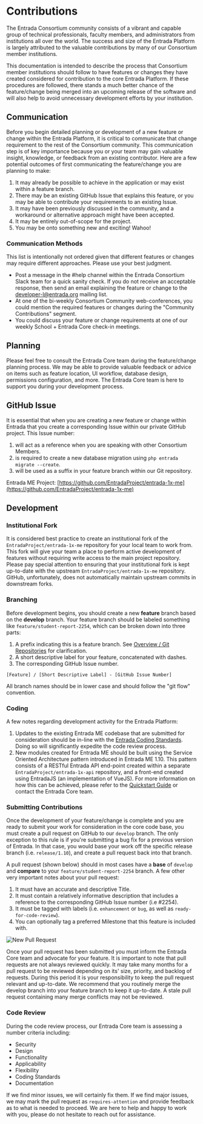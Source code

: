 # Contributions

The Entrada Consortium community consists of a vibrant and capable group of technical professionals, faculty members, and administrators from institutions all over the world. The success and size of the Entrada Platform is largely attributed to the valuable contributions by many of our Consortium member institutions. 

This documentation is intended to describe the process that Consortium member institutions should follow to have features or changes they have created considered for contribution to the core Entrada Platform. If these procedures are followed, there stands a much better chance of the feature/change being merged into an upcoming release of the software and will also help to avoid unnecessary development efforts by your institution.

## Communication

Before you begin detailed planning or development of a new feature or change within the Entrada Platform, it is critical to communicate that change requirement to the rest of the Consortium community. This communication step is of key importance because you or your team may gain valuable insight, knowledge, or feedback from an existing contributor. Here are a few potential outcomes of first communicating the feature/change you are planning to make:

1. It may already be possible to achieve in the application or may exist within a feature branch.
2. There may be an existing GitHub Issue that explains this feature, or you may be able to contribute your requirements to an existing Issue.
3. It may have been previously discussed in the community, and a workaround or alternative approach might have been accepted.
4. It may be entirely out-of-scope for the project.
5. You may be onto something new and exciting! Wahoo!

### Communication Methods

This list is intentionally not ordered given that different features or changes may require different approaches. Please use your best judgment. 

* Post a message in the #help channel within the Entrada Consortium Slack team for a quick sanity check. If you do not receive an acceptable response, then send an email explaining the feature or change to the developer-l@entrada.org mailing list.
* At one of the bi-weekly Consortium Community web-conferences, you could mention the required features or changes during the "Community Contributions" segment.
* You could discuss your feature or change requirements at one of our weekly School + Entrada Core check-in meetings.

## Planning 

Please feel free to consult the Entrada Core team during the feature/change planning process. We may be able to provide valuable feedback or advice on items such as feature location, UI workflow, database design, permissions configuration, and more. The Entrada Core team is here to support you during your development process.

## GitHub Issue

It is essential that when you are creating a new feature or change within Entrada that you create a corresponding Issue within our private GitHub project. This Issue number:

1. will act as a reference when you are speaking with other Consortium Members.
2. is required to create a new database migration using `php entrada migrate --create`.
3. will be used as a suffix in your feature branch within our Git repository.

Entrada ME Project: [https://github.com/EntradaProject/entrada-1x-me](https://github.com/EntradaProject/entrada-1x-me)

## Development

### Institutional Fork

It is considered best practice to create an institutional fork of the `EntradaProject/entrada-1x-me` repository for your local team to work from. This fork will give your team a place to perform active development of features without requiring write access to the main project repository. Please pay special attention to ensuring that your institutional fork is kept up-to-date with the upstream `EntradaProject/entrada-1x-me` repository. GitHub, unfortunately, does not automatically maintain upstream commits in downstream forks.

### Branching

Before development begins, you should create a new **feature** branch based on the **develop** branch. Your feature branch should be labeled something like `feature/student-report-2254`, which can be broken down into three parts:
    
1. A prefix indicating this is a feature branch. See [Overview / Git Repositories](/developer/overview/#git-repositories) for clarification.
2. A short descriptive label for your feature, concatenated with dashes.
3. The corresponding GitHub Issue number.

`[Feature] / [Short Descriptive Label] - [GitHub Issue Number]`

All branch names should be in lower case and should follow the "git flow" convention.

### Coding

A few notes regarding development activity for the Entrada Platform:

1. Updates to the existing Entrada ME codebase that are submitted for consideration should be in-line with the [Entrada Coding Standards](/developer/standards). Doing so will significantly expedite the code review process. 
2. New modules created for Entrada ME should be built using the Service Oriented Architecture pattern introduced in Entrada ME 1.10. This pattern consists of a RESTful Entrada API end-point created within a separate `EntradaProject/entrada-1x-api` repository, and a front-end created using EntradaJS (an implementation of VueJS). For more information on how this can be achieved, please refer to the [Quickstart Guide](/developer/quickstart) or contact the Entrada Core team.

### Submitting Contributions

Once the development of your feature/change is complete and you are ready to submit your work for consideration in the core code base, you must create a pull request on GitHub to our `develop` branch. The only exception to this rule is if you're submitting a bug fix for a previous version of Entrada. In that case, you would base your work off the specific release branch (i.e. `release/1.10`), and create a pull request back into that branch.

A pull request (shown below) should in most cases have a **base** of `develop` and **compare** to your `feature/student-report-2254` branch. A few other very important notes about your pull request:

1. It must have an accurate and descriptive Title.
2. It must contain a relatively informative description that includes a reference to the corresponding GitHub Issue number (i.e #2254).
3. It must be tagged with labels (i.e. `enhancement` or `bug`, as well as `ready-for-code-review`).
4. You can optionally tag a preferred Milestone that this feature is included with.

![New Pull Request](/img/contributions-new-pull-request.png)

Once your pull request has been submitted you must inform the Entrada Core team and advocate for your feature. It is important to note that pull requests are not always reviewed quickly. It may take many months for a pull request to be reviewed depending on its' size, priority, and backlog of requests. During this period it is your responsibility to keep the pull request relevant and up-to-date. We recommend that you routinely merge the develop branch into your feature branch to keep it up-to-date. A stale pull request containing many merge conflicts may not be reviewed.

### Code Review

During the code review process, our Entrada Core team is assessing a number criteria including:

* Security
* Design
* Functionality
* Applicability
* Flexibility
* Coding Standards
* Documentation

If we find minor issues, we will certainly fix them. If we find major issues, we may mark the pull request as `requires-attention` and provide feedback as to what is needed to proceed. We are here to help and happy to work with you, please do not hesitate to reach out for assistance.





